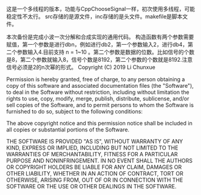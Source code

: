 这是一个多线程的版本，功能与CppChooseSignal一样，初次使用多线程，可能稳定性不太行。
src存储的是源文件，inc存储的是头文件。makefile是脚本文件。

本次备份是完成小波一次分解和合成实现的通用代码。
构造函数有两个参数需要赋值，第一个参数是进行dbn，例如进行db2，第一个参数输入2，进行db4，第二个参数输入4.目前支持 n = 1~10 。第二个参数是数据的位数。比如信号的个数是8，第二个参数就输入8，信号个数是8192，第二个参数的个数就是8192.注意信号必须是2的n次幂的形式。
Copyright (C) 2019 Li Chunxue

Permission is hereby granted, free of charge, to any person obtaining a copy of this software and associated documentation files (the "Software"), to deal in the Software without restriction, including without limitation the rights to use, copy, modify, merge, publish, distribute, sublicense, and/or sell copies of the Software, and to permit persons to whom the Software is furnished to do so, subject to the following conditions:

The above copyright notice and this permission notice shall be included in all copies or substantial portions of the Software.

THE SOFTWARE IS PROVIDED "AS IS", WITHOUT WARRANTY OF ANY KIND, EXPRESS OR IMPLIED, INCLUDING BUT NOT LIMITED TO THE WARRANTIES OF MERCHANTABILITY, FITNESS FOR A PARTICULAR PURPOSE AND NONINFRINGEMENT. IN NO EVENT SHALL THE AUTHORS OR COPYRIGHT HOLDERS BE LIABLE FOR ANY CLAIM, DAMAGES OR OTHER LIABILITY, WHETHER IN AN ACTION OF CONTRACT, TORT OR OTHERWISE, ARISING FROM, OUT OF OR IN CONNECTION WITH THE SOFTWARE OR THE USE OR OTHER DEALINGS IN THE SOFTWARE.
